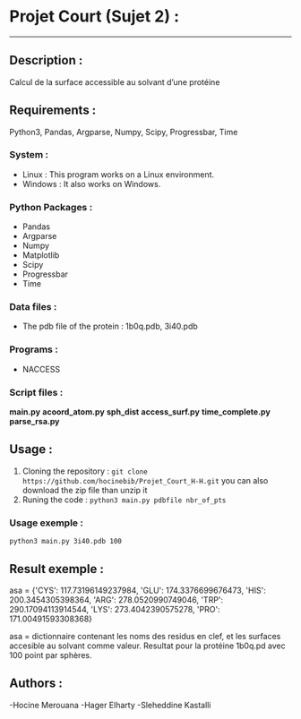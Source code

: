 # Projet Court (Sujet 2) :
---
## Description :

Calcul de la surface accessible au solvant d’une protéine

## Requirements :
Python3, Pandas, Argparse, Numpy, Scipy, Progressbar, Time
### System :
- Linux : This program works on a Linux environment.
- Windows : It also works on Windows.
### Python Packages :
- Pandas
- Argparse
- Numpy
- Matplotlib
- Scipy
- Progressbar
- Time
### Data files :
- The pdb file of the protein : 1b0q.pdb, 3i40.pdb
### Programs :
- NACCESS
### Script files :
**main.py**
**acoord_atom.py**
**sph_dist**
**access_surf.py**
**time_complete.py**
**parse_rsa.py**

## Usage :
1. Cloning the repository :
`git clone https://github.com/hocinebib/Projet_Court_H-H.git`
you can also download the zip file than unzip it
2. Runing the code :
`python3 main.py pdbfile nbr_of_pts`

### Usage exemple :
`python3 main.py 3i40.pdb 100`

## Result exemple :
asa = 
{'CYS': 117.73196149237984, 'GLU': 174.3376699676473, 'HIS': 200.3454305398364, 'ARG': 278.0520990749046, 'TRP': 290.17094113914544, 'LYS': 273.4042390575278, 'PRO': 171.00491593308368} 

asa = dictionnaire contenant les noms des residus en clef, et les surfaces accesible au solvant comme valeur. 
Resultat pour la protéine 1b0q.pd avec 100 point par sphères.

## Authors :
-Hocine Merouana
-Hager Elharty
-Sleheddine Kastalli

